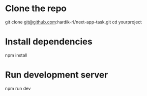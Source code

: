 # Clone the repo
git clone git@github.com:hardik-rl/next-app-task.git
cd yourproject

# Install dependencies
npm install

# Run development server
npm run dev
